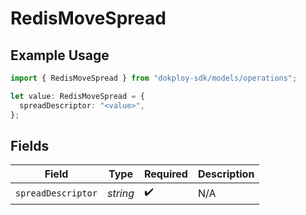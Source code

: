 # RedisMoveSpread

## Example Usage

```typescript
import { RedisMoveSpread } from "dokploy-sdk/models/operations";

let value: RedisMoveSpread = {
  spreadDescriptor: "<value>",
};
```

## Fields

| Field              | Type               | Required           | Description        |
| ------------------ | ------------------ | ------------------ | ------------------ |
| `spreadDescriptor` | *string*           | :heavy_check_mark: | N/A                |